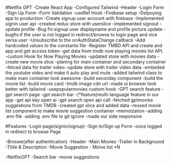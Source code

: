 #Netflix GPT
-Create React App
-Configured Tailwind
-Header
-Login Form
-Sign Up Form
-Form Validation
-useRef Hook
-Firebase setup
-Delpoying app to production
-Create signup user account with firebase
-Implemented signin user api
-created redux store with userslice
-implemented signout
-update profile
-Bug fix:signup user displayname and profile picture update
-bugfix:if the user is not logged in redirect/browse to login page and vice versa user
-Unsubscribe to the onAuthStataChange callback
-Add hardcoded values to the constants file
-Register TMBD API and create and app and get access token
-get data from tmdb now playing movies list API.
-custom Hook for Now Playing Movies
-updated store with movies data
-create new movie slice
-planing for main container and secondary container
-fetced data for trailer video
-update store with trailer video data
-embeded the youtube video and make it auto play and mute
-added tailwind class to make main container look awesome
-build seconday component
-build the movie list 
-build movie card
-tmdb image cdn url
-made ui browser look better with tailwind
-usepopularmovies custom hook
-GPT search feature
-gpt search page
-gpt search bar
-(*feature)multi-language feature in our app
-get api key open ai
-gpt search open api call
-fetched gptmovies suggestions from TMDB
-created gpt slice and added data
-reused movie list component to make movie suggestion container
-memoization
-adding .env file
-adding .env file to git ignore
-made our side responsive

#Features
-Login page(signin/signup)
    -Sign In/Sign up Form
    -once logged in redirect to browse Page

-Broswe(after authentication)
    -Header
    -Main Movies
        -Trailer in Background
        -Titile & Description
    -Movie Suggestion
        -  Moive list *N

-NetflixGPT
    -Search bar
    -movie suggestions